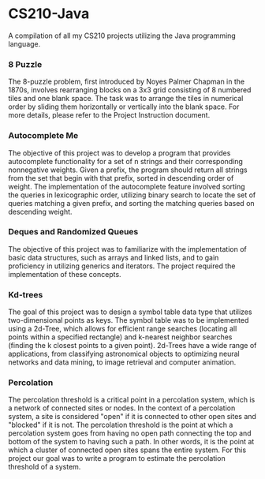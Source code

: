 # CS210-Java
A compilation of all my CS210 projects utilizing the Java programming language.


### 8 Puzzle
The 8-puzzle problem, first introduced by Noyes Palmer Chapman in the 1870s, involves rearranging blocks on a 3x3 grid consisting of 8 numbered tiles and one blank space. The task was to arrange the tiles in numerical order by sliding them horizontally or vertically into the blank space. For more details, please refer to the Project Instruction document.

### Autocomplete Me
The objective of this project was to develop a program that provides autocomplete functionality for a set of n strings and their corresponding nonnegative weights. Given a prefix, the program should return all strings from the set that begin with that prefix, sorted in descending order of weight. The implementation of the autocomplete feature involved sorting the queries in lexicographic order, utilizing binary search to locate the set of queries matching a given prefix, and sorting the matching queries based on descending weight.

### Deques and Randomized Queues
The objective of this project was to familiarize with the implementation of basic data structures, such as arrays and linked lists, and to gain proficiency in utilizing generics and iterators. The project required the implementation of these concepts.

### Kd-trees
The goal of this project was to design a symbol table data type that utilizes two-dimensional points as keys. The symbol table was to be implemented using a 2d-Tree, which allows for efficient range searches (locating all points within a specified rectangle) and k-nearest neighbor searches (finding the k closest points to a given point). 2d-Trees have a wide range of applications, from classifying astronomical objects to optimizing neural networks and data mining, to image retrieval and computer animation.

### Percolation
The percolation threshold is a critical point in a percolation system, which is a network of connected sites or nodes. In the context of a percolation system, a site is considered "open" if it is connected to other open sites and "blocked" if it is not. The percolation threshold is the point at which a percolation system goes from having no open path connecting the top and bottom of the system to having such a path. In other words, it is the point at which a cluster of connected open sites spans the entire system. For this project our goal was to write a program to estimate the percolation threshold of a system.
